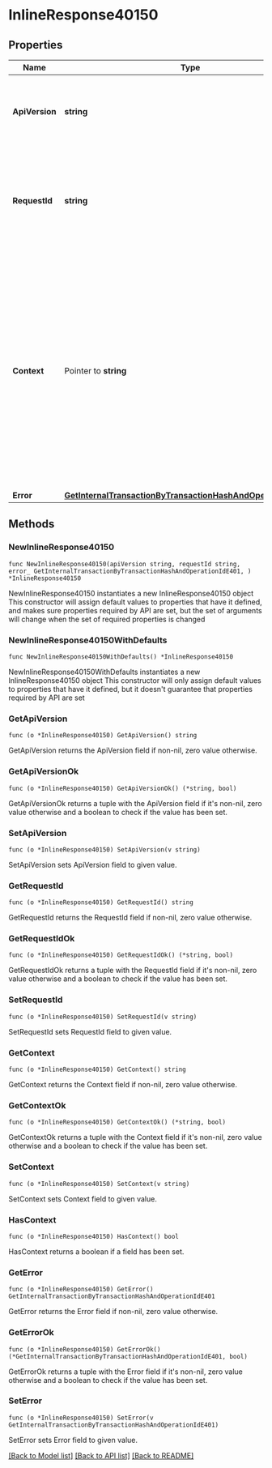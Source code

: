 # InlineResponse40150

## Properties

Name | Type | Description | Notes
------------ | ------------- | ------------- | -------------
**ApiVersion** | **string** | Specifies the version of the API that incorporates this endpoint. | 
**RequestId** | **string** | Defines the ID of the request. The &#x60;requestId&#x60; is generated by Crypto APIs and it&#39;s unique for every request. | 
**Context** | Pointer to **string** | In batch situations the user can use the context to correlate responses with requests. This property is present regardless of whether the response was successful or returned as an error. &#x60;context&#x60; is specified by the user. | [optional] 
**Error** | [**GetInternalTransactionByTransactionHashAndOperationIdE401**](GetInternalTransactionByTransactionHashAndOperationIdE401.md) |  | 

## Methods

### NewInlineResponse40150

`func NewInlineResponse40150(apiVersion string, requestId string, error_ GetInternalTransactionByTransactionHashAndOperationIdE401, ) *InlineResponse40150`

NewInlineResponse40150 instantiates a new InlineResponse40150 object
This constructor will assign default values to properties that have it defined,
and makes sure properties required by API are set, but the set of arguments
will change when the set of required properties is changed

### NewInlineResponse40150WithDefaults

`func NewInlineResponse40150WithDefaults() *InlineResponse40150`

NewInlineResponse40150WithDefaults instantiates a new InlineResponse40150 object
This constructor will only assign default values to properties that have it defined,
but it doesn't guarantee that properties required by API are set

### GetApiVersion

`func (o *InlineResponse40150) GetApiVersion() string`

GetApiVersion returns the ApiVersion field if non-nil, zero value otherwise.

### GetApiVersionOk

`func (o *InlineResponse40150) GetApiVersionOk() (*string, bool)`

GetApiVersionOk returns a tuple with the ApiVersion field if it's non-nil, zero value otherwise
and a boolean to check if the value has been set.

### SetApiVersion

`func (o *InlineResponse40150) SetApiVersion(v string)`

SetApiVersion sets ApiVersion field to given value.


### GetRequestId

`func (o *InlineResponse40150) GetRequestId() string`

GetRequestId returns the RequestId field if non-nil, zero value otherwise.

### GetRequestIdOk

`func (o *InlineResponse40150) GetRequestIdOk() (*string, bool)`

GetRequestIdOk returns a tuple with the RequestId field if it's non-nil, zero value otherwise
and a boolean to check if the value has been set.

### SetRequestId

`func (o *InlineResponse40150) SetRequestId(v string)`

SetRequestId sets RequestId field to given value.


### GetContext

`func (o *InlineResponse40150) GetContext() string`

GetContext returns the Context field if non-nil, zero value otherwise.

### GetContextOk

`func (o *InlineResponse40150) GetContextOk() (*string, bool)`

GetContextOk returns a tuple with the Context field if it's non-nil, zero value otherwise
and a boolean to check if the value has been set.

### SetContext

`func (o *InlineResponse40150) SetContext(v string)`

SetContext sets Context field to given value.

### HasContext

`func (o *InlineResponse40150) HasContext() bool`

HasContext returns a boolean if a field has been set.

### GetError

`func (o *InlineResponse40150) GetError() GetInternalTransactionByTransactionHashAndOperationIdE401`

GetError returns the Error field if non-nil, zero value otherwise.

### GetErrorOk

`func (o *InlineResponse40150) GetErrorOk() (*GetInternalTransactionByTransactionHashAndOperationIdE401, bool)`

GetErrorOk returns a tuple with the Error field if it's non-nil, zero value otherwise
and a boolean to check if the value has been set.

### SetError

`func (o *InlineResponse40150) SetError(v GetInternalTransactionByTransactionHashAndOperationIdE401)`

SetError sets Error field to given value.



[[Back to Model list]](../README.md#documentation-for-models) [[Back to API list]](../README.md#documentation-for-api-endpoints) [[Back to README]](../README.md)


